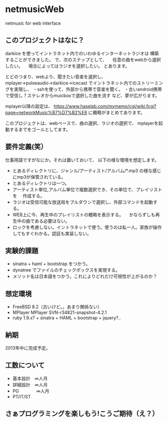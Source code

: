 netmusicWeb
===========

netmusic for web interface


このプロジェクトはなに？
-----------------------
darkice を使ってイントラネット内でのいわゆるインターネットラジオは
構築することができました。
で、次のステップとして、
　任意の曲をwebから選択したい。
　場合によってはラジオを選択したい。
とあります。

とどのつまり、webより、聞きたい音楽を選択し、
mplayer→pulseaudio→darkice→icecast
でイントラネット内でのストリーミングを実現し、
・sshを使って、外部から携帯で音楽を聞く。
・古いandroid携帯で受信し？ステレオからmuicboxで選択した曲を流す
など、夢が広がります。

mplayer以降の設定は、
https://www.haselab.com/mymemo/cgi/wiki.fcgi?page=networkMusic%B7%D7%B2%E8
に概略がまとめてあります。

このプロジェクトは、webベースで、曲の選択、ラジオの選択で、
mplayerを起動するまでをゴールとしてます。


要件定義(笑）
-------------
仕事用語ですがなにか。それは置いておいて、
以下の様な環境を想定します。

* とあるディレクトリに、ジャンル/アーティスト/アルバム/*.mp3 
  の様な感じにmp3が保管されている。
* とあるディレクトリは一つ。
* アーティスト単位,アルバム単位で複数選択でき、その単位で、プレイリストを
　作成する。
* ラジオは受信可能な放送局をプルダウンで選択し、外部コマンドを起動する。
* WEB上に今、再生中のプレイリストの概略を表示する。
　かならずしも再生中の曲である必要はない。
* ロックを考慮しない。イントラネットで使う。使うのは私一人。家族が操作してもすぐわかる。認証も実装しない。


実験的課題
----------
* sinatra + haml + bootstrap をつかう。
* dynatree でファイルのチェックボックスを実現する。
* メソッド名は日本語をつかう。これによりどれだけ可視性が上がるのか？


想定環境
-------

* FreeBSD 8.2（古いけど。。あまり関係ない）
* MPlayer  MPlayer SVN-r34821-snapshot-4.2.1
* ruby 1.9.x? + sinatra + HAML + bootstrap + jquery?..


納期
------
2013年中に完成予定。


工数について
-------
* 基本設計　∞人月
* 詳細設計　∞人月
* PG　　　　∞人月
* PT/IT/ST




さぁプログラミングを楽しもう!こうご期待（え？）
--------------------------------------------

